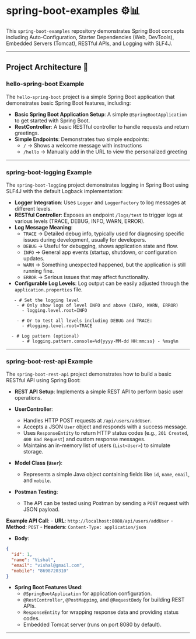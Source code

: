 # spring-boot-examples ⚙️📊

This `spring-boot-examples` repository demonstrates Spring Boot concepts including Auto-Configuration, Starter Dependencies (Web, DevTools), Embedded Servers (Tomcat), RESTful APIs, and Logging with SLF4J.

---

## Project Architecture 📂

### hello-spring-boot Example

The `hello-spring-boot` project is a simple Spring Boot application that demonstrates basic Spring Boot features, including:

- **Basic Spring Boot Application Setup**: A simple `@SpringBootApplication` to get started with Spring Boot.
- **RestController**: A basic RESTful controller to handle requests and return greetings.
- **Simple Endpoints**: Demonstrates two simple endpoints:  
  - `/` → Shows a welcome message with instructions  
  - `/hello` → Manually add in the URL to view the personalized greeting

---

### spring-boot-logging Example

The `spring-boot-logging` project demonstrates logging in Spring Boot using SLF4J with the default Logback implementation:

- **Logger Integration**: Uses `Logger` and `LoggerFactory` to log messages at different levels.
- **RESTful Controller**: Exposes an endpoint `/logs/test` to trigger logs at various levels (TRACE, DEBUG, INFO, WARN, ERROR).
- **Log Message Meaning**:
  - `TRACE` →  Detailed debug info, typically used for diagnosing specific issues during development, usually for developers.
  - `DEBUG` → Useful for debugging, shows application state and flow.
  - `INFO` → General app events (startup, shutdown, or configuration updates.
  - `WARN` → Something unexpected happened, but the application is still running fine.
  - `ERROR` → Serious issues that may affect functionality.
- **Configurable Log Levels**: Log output can be easily adjusted through the `application.properties` file.
```
   - # Set the logging level
    - # Only show logs of level INFO and above (INFO, WARN, ERROR)
      - logging.level.root=INFO

    - # Or to test all levels including DEBUG and TRACE:
      - #logging.level.root=TRACE

  - # Log pattern (optional)
      - # logging.pattern.console=%d{yyyy-MM-dd HH:mm:ss} - %msg%n
```
---

### spring-boot-rest-api Example

The `spring-boot-rest-api` project demonstrates how to build a basic RESTful API using Spring Boot:

- **REST API Setup**: Implements a simple REST API to perform basic user operations.
- **UserController**:  
    - Handles HTTP POST requests at `/api/users/addUser`.
    - Accepts a JSON `User` object and responds with a success message.
    - Uses `ResponseEntity` to return HTTP status codes (e.g., `201 Created`, `400 Bad Request`) and custom response messages.
    - Maintains an in-memory list of users (`List<User>`) to simulate storage.

- **Model Class (`User`)**:  
    - Represents a simple Java object containing fields like `id`, `name`, `email`, and `mobile`.
- **Postman Testing**:  
    - The API can be tested using Postman by sending a `POST` request with JSON payload.

 **Example API Call**:
    - **URL**: `http://localhost:8080/api/users/addUser`
    - **Method**: `POST`
    - **Headers**: `Content-Type: application/json`
  - **Body**:
``` json
{
  "id": 1,
  "name": "Vishal",
  "email": "vishal@gmail.com",
  "mobile": "8698720310"
}

```
- **Spring Boot Features Used**:
    - `@SpringBootApplication` for application configuration.
    - `@RestController`, `@PostMapping`, and `@RequestBody` for building REST APIs.
    - `ResponseEntity` for wrapping response data and providing status codes.
    - Embedded Tomcat server (runs on port 8080 by default).

---
